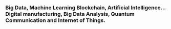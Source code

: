 ### Big Data, Machine Learning Blockchain, Artificial Intelligence... Digital manufacturing, Big Data Analysis, Quantum Communication and Internet of Things.
